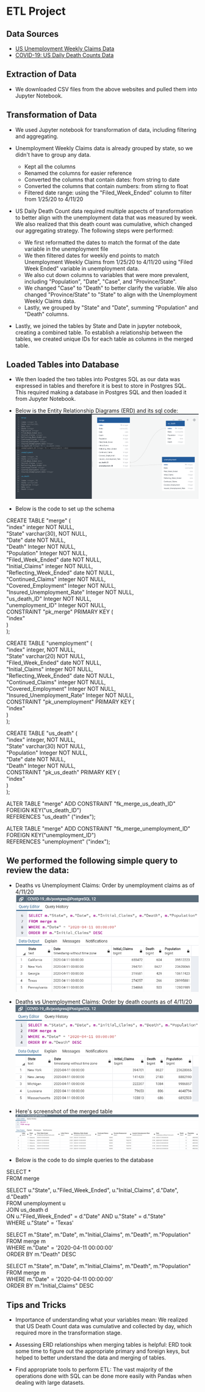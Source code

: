 # ETL Project

## Data Sources

- [US Unemployment Weekly Claims Data](https://oui.doleta.gov/unemploy/claims.asp)
- [COVID-19: US Daily Death Counts Data](https://datahub.io/core/covid-19)

## Extraction of Data

- We downloaded CSV files from the above websites and pulled them into Jupyter Notebook.

## Transformation of Data

- We used Jupyter notebook for transformation of data, including filtering and aggregating.
- Unemployment Weekly Claims data is already grouped by state, so we didn't have to group any data.

  - Kept all the columns
  - Renamed the columns for easier reference
  - Converted the columns that contain dates: from string to date
  - Converted the columns that contain numbers: from stirng to float
  - Filtered date range: using the "Filed_Week_Ended" column to filter from 1/25/20 to 4/11/20

- US Daily Death Count data required multiple aspects of transformation to better align with the unemployment data that was measured by week. We also realized that this death count was cumulative, which changed our aggregating strategy. The following steps were performed:

  - We first reformatted the dates to match the format of the date variable in the unemployment file
  - We then filtered dates for weekly end points to match Unemployment Weekly Claims from 1/25/20 to 4/11/20 using "Filed Week Ended" variable in unemployment data.
  - We also cut down columns to variables that were more prevalent, including "Population", "Date", "Case", and "Province/State".
  - We changed "Case" to "Death" to better clarify the variable. We also changed "Province/State" to "State" to align with the Unemployment Weekly Claims data.
  - Lastly, we grouped by "State" and "Date", summing "Population" and "Death" columns.

- Lastly, we joined the tables by State and Date in jupyter notebook, creating a combined table. To establish a relationship between the tables, we created unique IDs for each table as columns in the merged table.

## Loaded Tables into Database

- We then loaded the two tables into Postgres SQL as our data was expressed in tables and therefore it is best to store in Postgres SQL. This required making a database in Postgres SQL and then loaded it from Jupyter Notebook.

- Below is the Entity Relationship Diagrams (ERD) and its sql code:\
  ![ERD](images/ERD.png)

- Below is the code to set up the schema

CREATE TABLE "merge" (\
 "index" integer NOT NULL,\
 "State" varchar(30), NOT NULL,\
 "Date" date NOT NULL,\
 "Death" Integer NOT NULL,\
 "Population" Integer NOT NULL,\
 "Filed_Week_Ended" date NOT NULL,\
 "Initial_Claims" integer NOT NULL,\
 "Reflecting_Week_Ended" date NOT NULL,\
 "Continued_Claims" integer NOT NULL,\
 "Covered_Employment" Integer NOT NULL,\
 "Insured_Unemployment_Rate" Integer NOT NULL,\
 "us_death_ID" Integer NOT NULL,\
 "unemployment_ID" Integer NOT NULL,\
 CONSTRAINT "pk_merge" PRIMARY KEY (\
 "index"\
 )\
);

CREATE TABLE "unemployment" (\
 "index" integer, NOT NULL,\
 "State" varchar(20) NOT NULL,\
 "Filed_Week_Ended" date NOT NULL,\
 "Initial_Claims" integer NOT NULL,\
 "Reflecting_Week_Ended" date NOT NULL,\
 "Continued_Claims" integer NOT NULL,\
 "Covered_Employment" Integer NOT NULL,\
 "Insured_Unemployment_Rate" Integer NOT NULL,\
 CONSTRAINT "pk_unemployment" PRIMARY KEY (\
 "index"\
 )\
);

CREATE TABLE "us_death" (\
 "index" integer, NOT NULL,\
 "State" varchar(30) NOT NULL,\
 "Population" Integer NOT NULL,\
 "Date" date NOT NULL,\
 "Death" Integer NOT NULL,\
 CONSTRAINT "pk_us_death" PRIMARY KEY (\
 "index"\
 )\
);

ALTER TABLE "merge" ADD CONSTRAINT "fk_merge_us_death_ID" FOREIGN KEY("us_death_ID")\
REFERENCES "us_death" ("index");

ALTER TABLE "merge" ADD CONSTRAINT "fk_merge_unemployment_ID" FOREIGN KEY\("unemployment_ID")\
REFERENCES "unemployment" ("index");

## We performed the following simple query to review the data:

- Deaths vs Unemployment Claims: Order by unemployment claims as of 4/11/20\
  ![query1](images/query1.png)

- Deaths vs Unemployment Claims: Order by death counts as of 4/11/20\
  ![query2](images/query2.png)

- Here's screenshot of the merged table\
  ![query3](images/query3.png)

- Below is the code to do simple queries to the database

SELECT \*\
FROM merge

SELECT u."State", u."Filed_Week_Ended", u."Initial_Claims", d."Date", d."Death"\
FROM unemployment u\
JOIN us_death d\
ON u."Filed_Week_Ended" = d."Date" AND u."State" = d."State"\
WHERE u."State" = 'Texas'

SELECT m."State", m."Date", m."Initial_Claims", m."Death", m."Population"\
FROM merge m\
WHERE m."Date" = '2020-04-11 00:00:00'\
ORDER BY m."Death" DESC

SELECT m."State", m."Date", m."Initial_Claims", m."Death", m."Population"\
FROM merge m\
WHERE m."Date" = '2020-04-11 00:00:00'\
ORDER BY m."Initial_Claims" DESC

## Tips and Tricks

- Importance of understanding what your variables mean: We realized that US Death Count data was cumulative and collected by day, which required more in the transformation stage.

- Assessing ERD relationships when merging tables is helpful: ERD took some time to figure out the appropriate primary and foreign keys, but helped to better understand the data and merging of tables.

- Find appropriate tools to perform ETL: The vast majority of the operations done with SQL can be done more easily with Pandas when dealing with large datasets.
